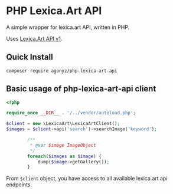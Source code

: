 # PHP Lexica.Art API

A simple wrapper for lexica.art API, written in PHP.

Uses [Lexica.Art API v1](https://lexica.art/docs).

## Quick Install

```
composer require agonyz/php-lexica-art-api
```

## Basic usage of php-lexica-art-api client
```php
<?php

require_once __DIR__ . '/../vendor/autoload.php';

$client = new \LexicaArt\LexicaArtClient();
$images = $client->api('search')->searchImage('keyword');

        /**
         * @var $image ImageObject
         */
        foreach($images as $image) {
            dump($image->getGallery());
        }
```

From ```$client``` object, you have access to all available lexica.art api endpoints.


